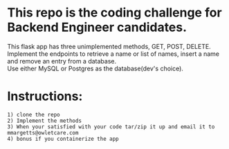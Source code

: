 # This repo is the coding challenge for Backend Engineer candidates.  
This flask app has three unimplemented methods, GET, POST, DELETE.  
Implement the endpoints to retrieve a name or list of names, insert a name and remove an entry from a 
database.  
Use either MySQL or Postgres as the database(dev's choice).        

# Instructions:
    1) clone the repo
    2) Implement the methods
    3) When your satisfied with your code tar/zip it up and email it to mmargetts@owletcare.com
    4) bonus if you containerize the app
 

